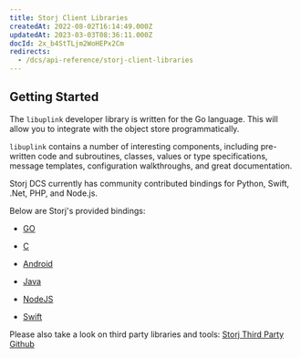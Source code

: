 ```yaml
---
title: Storj Client Libraries
createdAt: 2022-08-02T16:14:49.000Z
updatedAt: 2023-03-03T08:36:11.000Z
docId: 2x_b4StTLjm2WoHEPx2Cm
redirects:
  - /dcs/api-reference/storj-client-libraries
---
```


## Getting Started

The `libuplink` developer library is written for the Go language.  This will allow you to integrate with the object store programmatically.&#x20;

`libuplink` contains a number of interesting components, including pre-written code and subroutines, classes, values or type specifications, message templates, configuration walkthroughs, and great documentation.

Storj DCS currently has community contributed bindings for Python, Swift, .Net, PHP, and Node.js. &#x20;

Below are Storj's provided bindings:

*   [GO](https://github.com/storj/uplink)

*   [C](https://github.com/storj/uplink-c)

*   [Android](https://github.com/storj/uplink-android)

*   [Java](https://github.com/storj/uplink-java)

*   [NodeJS](https://www.npmjs.com/package/uplink-nodejs)

*   [Swift](https://github.com/storj-thirdparty/uplink-swift)

Please also take a look on third party libraries and tools: [Storj Third Party Github](https://github.com/storj-thirdparty)

